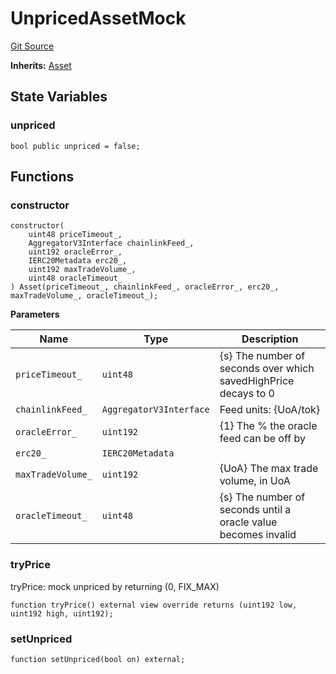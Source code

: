 # UnpricedAssetMock
[Git Source](https://github.com/larrythecucumber321/protocol/blob/77d337b8595ba96d069ded321419b36a61984170/contracts/plugins/mocks/UnpricedPlugins.sol)

**Inherits:**
[Asset](/tools/docgen/src/contracts/plugins/assets/Asset.sol/contract.Asset.md)


## State Variables
### unpriced

```solidity
bool public unpriced = false;
```


## Functions
### constructor


```solidity
constructor(
    uint48 priceTimeout_,
    AggregatorV3Interface chainlinkFeed_,
    uint192 oracleError_,
    IERC20Metadata erc20_,
    uint192 maxTradeVolume_,
    uint48 oracleTimeout_
) Asset(priceTimeout_, chainlinkFeed_, oracleError_, erc20_, maxTradeVolume_, oracleTimeout_);
```
**Parameters**

|Name|Type|Description|
|----|----|-----------|
|`priceTimeout_`|`uint48`|{s} The number of seconds over which savedHighPrice decays to 0|
|`chainlinkFeed_`|`AggregatorV3Interface`|Feed units: {UoA/tok}|
|`oracleError_`|`uint192`|{1} The % the oracle feed can be off by|
|`erc20_`|`IERC20Metadata`||
|`maxTradeVolume_`|`uint192`|{UoA} The max trade volume, in UoA|
|`oracleTimeout_`|`uint48`|{s} The number of seconds until a oracle value becomes invalid|


### tryPrice

tryPrice: mock unpriced by returning (0, FIX_MAX)


```solidity
function tryPrice() external view override returns (uint192 low, uint192 high, uint192);
```

### setUnpriced


```solidity
function setUnpriced(bool on) external;
```

